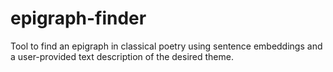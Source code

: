 # epigraph-finder
Tool to find an epigraph in classical poetry using sentence embeddings and a user-provided text description of the desired theme.
